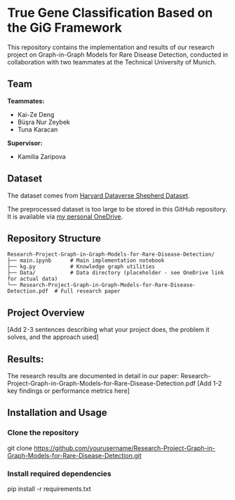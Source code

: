 # True Gene Classification Based on the GiG Framework

This repository contains the implementation and results of our research project on Graph-in-Graph Models for Rare Disease Detection, conducted in collaboration with two teammates at the Technical University of Munich.

## Team

**Teammates:**
* Kai-Ze Deng
* Büşra Nur Zeybek
* Tuna Karacan

**Supervisor:**
* Kamilia Zaripova

## Dataset
The dataset comes from [Harvard Dataverse Shepherd Dataset](https://dataverse.harvard.edu/dataset.xhtml?persistentId=doi:10.7910/DVN/TZTPFL).

The preprocessed dataset is too large to be stored in this GitHub repository. It is available via [my personal OneDrive](https://1drv.ms/f/s!ApjXPmewijhustFXDzvZkjdoujq47A?e=9AUmkl).

## Repository Structure
```
Research-Project-Graph-in-Graph-Models-for-Rare-Disease-Detection/
├── main.ipynb      # Main implementation notebook
├── kg.py           # Knowledge graph utilities
├── Data/           # Data directory (placeholder - see OneDrive link for actual data)
└── Research-Project-Graph-in-Graph-Models-for-Rare-Disease-Detection.pdf  # Full research paper
```

## Project Overview
[Add 2-3 sentences describing what your project does, the problem it solves, and the approach used]

## Results:
The research results are documented in detail in our paper: Research-Project-Graph-in-Graph-Models-for-Rare-Disease-Detection.pdf
[Add 1-2 key findings or performance metrics here]

## Installation and Usage
### Clone the repository
git clone https://github.com/yourusername/Research-Project-Graph-in-Graph-Models-for-Rare-Disease-Detection.git

### Install required dependencies
pip install -r requirements.txt
